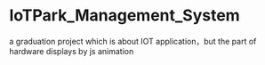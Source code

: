 # IoTPark_Management_System
a graduation project which is about IOT application，but the part of hardware displays by js animation
